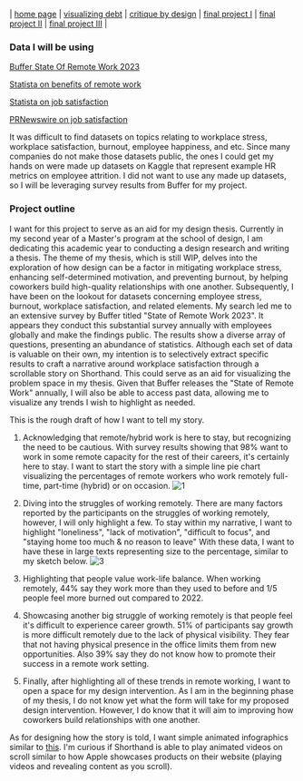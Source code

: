 | [home page](https://tae-c.github.io/tae-datavis/) | [visualizing debt](visualizing-debt) | [critique by design](critique-by-design) | [final project I](final-project-I) | [final project II](final-project-II) | [final project III](final-project-III) |

### Data I will be using
[Buffer State Of Remote Work 2023]

[Statista on benefits of remote work]

[Statista on job satisfaction]

[PRNewswire on job satisfaction]

It was difficult to find datasets on topics relating to workplace stress, workplace satisfaction, burnout, employee happiness, and etc. Since many companies do not make those datasets public, the ones I could get my hands on were made up datasets on Kaggle that represent example HR metrics on employee attrition. I did not want to use any made up datasets, so I will be leveraging survey results from Buffer for my project. 

### Project outline

I want for this project to serve as an aid for my design thesis. Currently in my second year of a Master's program at the school of design, I am dedicating this academic year to conducting a design research and writing a thesis. The theme of my thesis, which is still WIP, delves into the exploration of how design can be a factor in mitigating workplace stress, enhancing self-determined motivation, and preventing burnout, by helping coworkers build high-quality relationships with one another. Subsequently, I have been on the lookout for datasets concerning employee stress, burnout, workplace satisfaction, and related elements. My search led me to an extensive survey by Buffer titled "State of Remote Work 2023". It appears they conduct this substantial survey annually with employees globally and make the findings public. The results show a diverse array of questions, presenting an abundance of statistics. Although each set of data is valuable on their own, my intention is to selectively extract specific results to craft a narrative around workplace satisfaction through a scrollable story on Shorthand. This could serve as an aid for visualizing the problem space in my thesis. Given that Buffer releases the "State of Remote Work" annually, I will also be able to access past data, allowing me to visualize any trends I wish to highlight as needed.

This is the rough draft of how I want to tell my story.

1. Acknowledging that remote/hybrid work is here to stay, but recognizing the need to be cautious. With survey results showing that 98% want to work in some remote capacity for the rest of their careers, it's certainly here to stay. I want to start the story with a simple line pie chart visualizing the percentages of remote workers who work remotely full-time, part-time (hybrid) or on occasion.
![1](https://github.com/tae-c/tae-datavis/assets/143672477/ff9608ef-8e3e-4e0a-8714-b3907551b1ed)

2. Diving into the struggles of working remotely. There are many factors reported by the participants on the struggles of working remotely, however, I will only highlight a few. To stay within my narrative, I want to highlight "loneliness", "lack of motivation", "difficult to focus", and "staying home too much & no reason to leave" With these data, I want to have these in large texts representing size to the percentage, similar to my sketch below.
![3](https://github.com/tae-c/tae-datavis/assets/143672477/610863fa-af6d-4c7d-9ebe-205beeeabf3b)

3. Highlighting that people value work-life balance. When working remotely, 44% say they work more than they used to before and 1/5 people feel more burned out compared to 2022.

4. Showcasing another big struggle of working remotely is that people feel it's difficult to experience career growth. 51% of participants say growth is more difficult remotely due to the lack of physical visibility. They fear that not having physical presence in the office limits them from new opportunities. Also 39% say they do not know how to promote their success in a remote work setting.

5. Finally, after highlighting all of these trends in remote working, I want to open a space for my design intervention. As I am in the beginning phase of my thesis, I do not know yet what the form will take for my proposed design intervention. However, I do know that it will aim to improving how coworkers build relationships with one another.

As for designing how the story is told, I want simple animated infographics similar to [this]. I'm curious if Shorthand is able to play animated videos on scroll similar to how Apple showcases products on their website (playing videos and revealing content as you scroll). 

  [this]: <https://exafepfl.shorthandstories.com/l-impact-du-num-rique-sur-les-villes-de-l-afrique-de-l-ouest/index.html>
  [Buffer State Of Remote Work 2023]: <https://buffer.com/state-of-remote-work/2023>
  [Statista on benefits of remote work]: <https://www.statista.com/statistics/1111309/biggest-benefits-to-working-remotely-worldwide/>
  [Statista on job satisfaction]: <https://www.statista.com/statistics/717104/greatest-contributors-to-employee-satisfaction/>
  [PRNewswire on job satisfaction]: <https://www.prnewswire.com/news-releases/poll-job-satisfaction-climbs-to-highest-level-in-over-two-decades-300909167.html>
